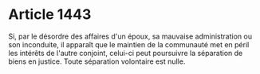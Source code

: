 # Article 1443

Si, par le désordre des affaires d'un époux, sa mauvaise administration ou son inconduite, il apparaît que le maintien de la communauté met en péril les intérêts de l'autre conjoint, celui-ci peut poursuivre la séparation de biens en justice.   Toute séparation volontaire est nulle.
